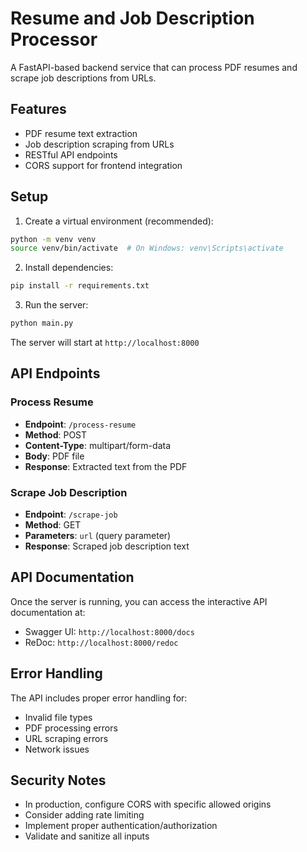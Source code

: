 # Resume and Job Description Processor

A FastAPI-based backend service that can process PDF resumes and scrape job descriptions from URLs.

## Features

- PDF resume text extraction
- Job description scraping from URLs
- RESTful API endpoints
- CORS support for frontend integration

## Setup

1. Create a virtual environment (recommended):
```bash
python -m venv venv
source venv/bin/activate  # On Windows: venv\Scripts\activate
```

2. Install dependencies:
```bash
pip install -r requirements.txt
```

3. Run the server:
```bash
python main.py
```

The server will start at `http://localhost:8000`

## API Endpoints

### Process Resume
- **Endpoint**: `/process-resume`
- **Method**: POST
- **Content-Type**: multipart/form-data
- **Body**: PDF file
- **Response**: Extracted text from the PDF

### Scrape Job Description
- **Endpoint**: `/scrape-job`
- **Method**: GET
- **Parameters**: `url` (query parameter)
- **Response**: Scraped job description text

## API Documentation

Once the server is running, you can access the interactive API documentation at:
- Swagger UI: `http://localhost:8000/docs`
- ReDoc: `http://localhost:8000/redoc`

## Error Handling

The API includes proper error handling for:
- Invalid file types
- PDF processing errors
- URL scraping errors
- Network issues

## Security Notes

- In production, configure CORS with specific allowed origins
- Consider adding rate limiting
- Implement proper authentication/authorization
- Validate and sanitize all inputs 
